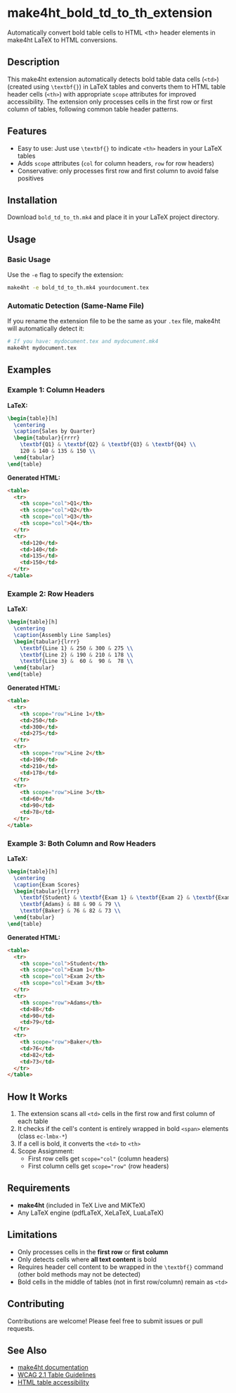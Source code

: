 # make4ht_bold_td_to_th_extension
Automatically convert bold table cells to HTML &lt;th> header elements in make4ht LaTeX to HTML conversions.

## Description

This make4ht extension automatically detects bold table data cells (`<td>`) (created using `\textbf{}`) in LaTeX tables and converts them to HTML table header cells (`<th>`) with appropriate `scope` attributes for improved accessibility. The extension only processes cells in the first row or first column of tables, following common table header patterns.

## Features

- Easy to use: Just use `\textbf{}` to indicate `<th>` headers in your LaTeX tables
- Adds `scope` attributes (`col` for column headers, `row` for row headers)
- Conservative: only processes first row and first column to avoid false positives

## Installation

Download `bold_td_to_th.mk4` and place it in your LaTeX project directory.

## Usage

### Basic Usage

Use the `-e` flag to specify the extension:

```bash
make4ht -e bold_td_to_th.mk4 yourdocument.tex
```

### Automatic Detection (Same-Name File)

If you rename the extension file to be the same as your `.tex` file, make4ht will automatically detect it:

```bash
# If you have: mydocument.tex and mydocument.mk4
make4ht mydocument.tex
```

## Examples

### Example 1: Column Headers

**LaTeX:**
```latex
\begin{table}[h]
  \centering
  \caption{Sales by Quarter}
  \begin{tabular}{rrrr}
    \textbf{Q1} & \textbf{Q2} & \textbf{Q3} & \textbf{Q4} \\
    120 & 140 & 135 & 150 \\
  \end{tabular}
\end{table}
```

**Generated HTML:**
```html
<table>
  <tr>
    <th scope="col">Q1</th>
    <th scope="col">Q2</th>
    <th scope="col">Q3</th>
    <th scope="col">Q4</th>
  </tr>
  <tr>
    <td>120</td>
    <td>140</td>
    <td>135</td>
    <td>150</td>
  </tr>
</table>
```

### Example 2: Row Headers

**LaTeX:**
```latex
\begin{table}[h]
  \centering
  \caption{Assembly Line Samples}
  \begin{tabular}{lrrr}
    \textbf{Line 1} & 250 & 300 & 275 \\
    \textbf{Line 2} & 190 & 210 & 178 \\
    \textbf{Line 3} &  60 &  90 &  78 \\
  \end{tabular}
\end{table}
```

**Generated HTML:**
```html
<table>
  <tr>
    <th scope="row">Line 1</th>
    <td>250</td>
    <td>300</td>
    <td>275</td>
  </tr>
  <tr>
    <th scope="row">Line 2</th>
    <td>190</td>
    <td>210</td>
    <td>178</td>
  </tr>
  <tr>
    <th scope="row">Line 3</th>
    <td>60</td>
    <td>90</td>
    <td>78</td>
  </tr>
</table>
```

### Example 3: Both Column and Row Headers

**LaTeX:**
```latex
\begin{table}[h]
  \centering
  \caption{Exam Scores}
  \begin{tabular}{lrrr}
    \textbf{Student} & \textbf{Exam 1} & \textbf{Exam 2} & \textbf{Exam 3} \\
    \textbf{Adams} & 88 & 90 & 79 \\
    \textbf{Baker} & 76 & 82 & 73 \\
  \end{tabular}
\end{table}
```

**Generated HTML:**
```html
<table>
  <tr>
    <th scope="col">Student</th>
    <th scope="col">Exam 1</th>
    <th scope="col">Exam 2</th>
    <th scope="col">Exam 3</th>
  </tr>
  <tr>
    <th scope="row">Adams</th>
    <td>88</td>
    <td>90</td>
    <td>79</td>
  </tr>
  <tr>
    <th scope="row">Baker</th>
    <td>76</td>
    <td>82</td>
    <td>73</td>
  </tr>
</table>
```

## How It Works

1. The extension scans all `<td>` cells in the first row and first column of each table
2. It checks if the cell's content is entirely wrapped in bold `<span>` elements (class `ec-lmbx-*`)
3. If a cell is bold, it converts the `<td>` to `<th>`
4. Scope Assignment: 
   - First row cells get `scope="col"` (column headers)
   - First column cells get `scope="row"` (row headers)

## Requirements

- **make4ht** (included in TeX Live and MiKTeX)
- Any LaTeX engine (pdfLaTeX, XeLaTeX, LuaLaTeX)

## Limitations

- Only processes cells in the **first row** or **first column**
- Only detects cells where **all text content** is bold
- Requires header cell content to be wrapped in the `\textbf{}` command (other bold methods may not be detected)
- Bold cells in the middle of tables (not in first row/column) remain as `<td>`

## Contributing

Contributions are welcome! Please feel free to submit issues or pull requests.

## See Also

- [make4ht documentation](https://ctan.org/pkg/make4ht)
- [WCAG 2.1 Table Guidelines](https://www.w3.org/WAI/WCAG21/Understanding/info-and-relationships.html)
- [HTML table accessibility](https://www.w3.org/WAI/tutorials/tables/)
